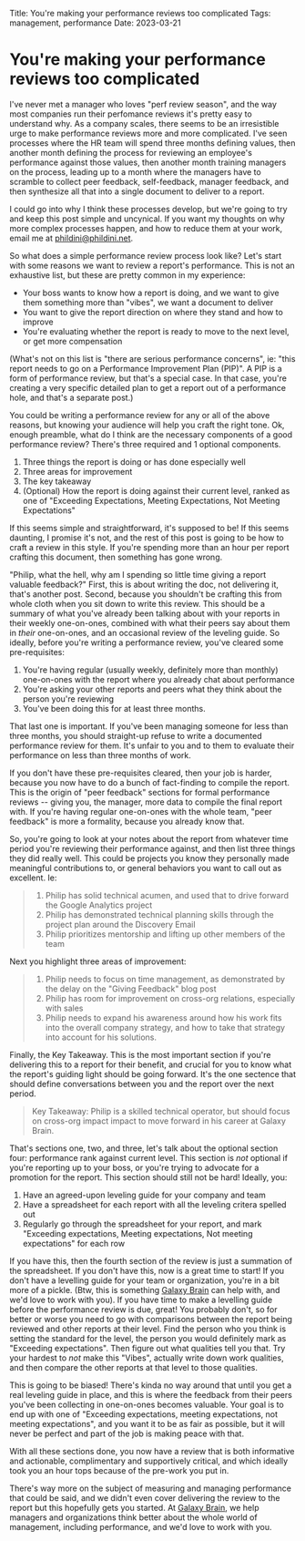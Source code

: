 Title: You're making your performance reviews too complicated
Tags: management, performance
Date: 2023-03-21

# You're making your performance reviews too complicated

I've never met a manager who loves "perf review season", and the way most companies run their perfomance reviews it's pretty easy to understand why. As a company scales, there seems to be an irresistible urge to make performance reviews more and more complicated. I've seen processes where the HR team will spend three months defining values, then another month defining the process for reviewing an employee's performance against those values, then another month training managers on the process, leading up to a month where the managers have to scramble to collect peer feedback, self-feedback, manager feedback, and then synthesize all that into a single document to deliver to a report. 

I could go into why I think these processes develop, but we're going to try and keep this post simple and uncynical. If you want my thoughts on why more complex processes happen, and how to reduce them at your work, email me at phildini@phildini.net.

So what does a simple performance review process look like? Let's start with some reasons we want to review a report's performance. This is not an exhaustive list, but these are pretty common in my experience:

- Your boss wants to know how a report is doing, and we want to give them something more than "vibes", we want a document to deliver
- You want to give the report direction on where they stand and how to improve
- You're evaluating whether the report is ready to move to the next level, or get more compensation

(What's not on this list is "there are serious performance concerns", ie: "this report needs to go on a Performance Improvement Plan (PIP)". A PIP is a form of performance review, but that's a special case. In that case, you're creating a very specific detailed plan to get a report out of a performance hole, and that's a separate post.)

You could be writing a performance review for any or all of the above reasons, but knowing your audience will help you craft the right tone. Ok, enough preamble, what do I think are the necessary components of a good performance review? There's three required and 1 optional components.

1. Three things the report is doing or has done especially well
2. Three areas for improvement
3. The key takeaway
4. (Optional) How the report is doing against their current level, ranked as one of "Exceeding Expectations, Meeting Expectations, Not Meeting Expectations"

If this seems simple and straightforward, it's supposed to be! If this seems daunting, I promise it's not, and the rest of this post is going to be how to craft a review in this style. If you're spending more than an hour per report crafting this document, then something has gone wrong. 

"Philip, what the hell, why am I spending so little time giving a report valuable feedback?" First, this is about writing the doc, not delivering it, that's another post. Second, because you shouldn't be crafting this from whole cloth when you sit down to write this review. This should be a summary of what you've already been talking about with your reports in their weekly one-on-ones, combined with what their peers say about them in _their_ one-on-ones, and an occasional review of the leveling guide. So ideally, before you're writing a performance review, you've cleared some pre-requisites:

1. You're having regular (usually weekly, definitely more than monthly) one-on-ones with the report where you already chat about performance
2. You're asking your other reports and peers what they think about the person you're reviewing
3. You've been doing this for at least three months.

That last one is important. If you've been managing someone for less than three months, you should straight-up refuse to write a documented performance review for them. It's unfair to you and to them to evaluate their performance on less than three months of work. 

If you don't have these pre-requisites cleared, then your job is harder, because you now have to do a bunch of fact-finding to compile the report. This is the origin of "peer feedback" sections for formal performance reviews -- giving you, the manager, more data to compile the final report with. If you're having regular one-on-ones with the whole team, "peer feedback" is more a formality, because you already know that. 

So, you're going to look at your notes about the report from whatever time period you're reviewing their performance against, and then list three things they did really well. This could be projects you know they personally made meaningful contributions to, or general behaviors you want to call out as excellent. Ie:

> 1. Philip has solid technical acumen, and used that to drive forward the Google Analytics project
> 2. Philip has demonstrated technical planning skills through the project plan around the Discovery Email
> 3. Philip prioritizes mentorship and lifting up other members of the team

Next you highlight three areas of improvement:

> 1. Philip needs to focus on time management, as demonstrated by the delay on the "Giving Feedback" blog post
> 2. Philip has room for improvement on cross-org relations, especially with sales
> 3. Philip needs to expand his awareness around how his work fits into the overall company strategy, and how to take that strategy into account for his solutions.

Finally, the Key Takeaway. This is the most important section if you're delivering this to a report for their benefit, and crucial for you to know what the report's guiding light should be going forward. It's the one sectence that should define conversations between you and the report over the next period.

> Key Takeaway: Philip is a skilled technical operator, but should focus on cross-org impact impact to move forward in his career at Galaxy Brain.

That's sections one, two, and three, let's talk about the optional section four: performance rank against current level. This section is _not_ optional if you're reporting up to your boss, or you're trying to advocate for a promotion for the report. This section should still not be hard! Ideally, you:

1. Have an agreed-upon leveling guide for your company and team
2. Have a spreadsheet for each report with all the leveling critera spelled out
3. Regularly go through the spreadsheet for your report, and mark "Exceeding expectations, Meeting expectations, Not meeting expectations" for each row

If you have this, then the fourth section of the review is just a summation of the spreadsheet. If you don't have this, now is a great time to start! If you don't have a levelling guide for your team or organization, you're in a bit more of a pickle. (Btw, this is something [Galaxy Brain](https://galaxybrain.co/coaching) can help with, and we'd love to work with you). If you have time to make a levelling guide before the performance review is due, great! You probably don't, so for better or worse you need to go with comparisons between the report being reviewed and other reports at their level. Find the person who you think is setting the standard for the level, the person you would definitely mark as "Exceeding expectations". Then figure out what qualities tell you that. Try your hardest to _not_ make this "Vibes", actually write down work qualities, and then compare the other reports at that level to those qualities.

This is going to be biased! There's kinda no way around that until you get a real leveling guide in place, and this is where the feedback from their peers you've been collecting in one-on-ones becomes valuable. Your goal is to end up with one of "Exceeding expectations, meeting expectations, not meeting expectations", and you want it to be as fair as possible, but it will never be perfect and part of the job is making peace with that.

With all these sections done, you now have a review that is both informative and actionable, complimentary and supportively critical, and which ideally took you an hour tops because of the pre-work you put in.

There's way more on the subject of measuring and managing performance that could be said, and we didn't even cover delivering the review to the report but this hopefully gets you started. At [Galaxy Brain](https://galaxybrain.co/coaching), we help managers and organizations think better about the whole world of management, including performance, and we'd love to work with you.
